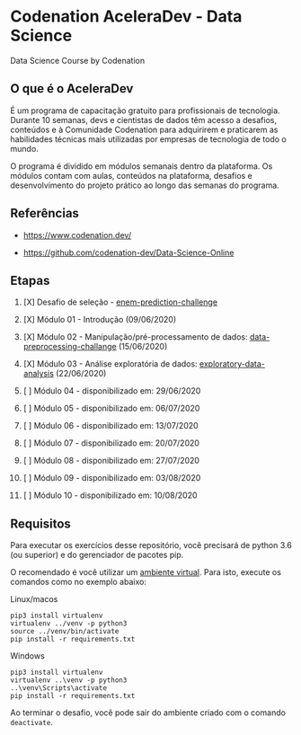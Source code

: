 # Codenation AceleraDev - Data Science
Data Science Course by Codenation

## O que é o AceleraDev

É um programa de capacitação gratuito para profissionais de tecnologia. Durante 10 semanas, devs e cientistas de dados têm acesso a desafios, conteúdos e à Comunidade Codenation para adquirirem e praticarem as habilidades técnicas mais utilizadas por empresas de tecnologia de todo o mundo.

O programa é dividido em módulos semanais dentro da plataforma. Os módulos contam com aulas, conteúdos na plataforma, desafios e desenvolvimento do projeto prático ao longo das semanas do programa.

## Referências

- https://www.codenation.dev/

- https://github.com/codenation-dev/Data-Science-Online


## Etapas

1. [X] Desafio de seleção - [enem-prediction-challenge](00-enem-prediction-challenge)

2. [X] Módulo 01 - Introdução (09/06/2020)

3. [X] Módulo 02 - Manipulação/pré-processamento de dados: [data-preprocessing-challange](02-data-preprocessing-challange) (15/06/2020)

4. [X] Módulo 03 - Análise exploratória de dados: [exploratory-data-analysis](03-exploratory-data-analysis) (22/06/2020)

5. [ ] Módulo 04 - disponibilizado em: 29/06/2020

6. [ ] Módulo 05 - disponibilizado em: 06/07/2020

7. [ ] Módulo 06 - disponibilizado em: 13/07/2020

8. [ ] Módulo 07 - disponibilizado em: 20/07/2020

9. [ ] Módulo 08 - disponibilizado em: 27/07/2020

10. [ ] Módulo 09 - disponibilizado em: 03/08/2020

11. [ ] Módulo 10 - disponibilizado em: 10/08/2020


## Requisitos

Para executar os exercícios desse repositório, você precisará de python 3.6 (ou superior) e do gerenciador de pacotes pip.

O recomendado é você utilizar um [ambiente virtual](https://pythonacademy.com.br/blog/python-e-virtualenv-como-programar-em-ambientes-virtuais). Para isto, execute os comandos como no exemplo abaixo:

Linux/macos
```
pip3 install virtualenv
virtualenv ../venv -p python3
source ../venv/bin/activate 
pip install -r requirements.txt
```

Windows
```
pip3 install virtualenv
virtualenv ..\venv -p python3
..\venv\Scripts\activate
pip install -r requirements.txt
```

Ao terminar o desafio, você pode sair do ambiente criado com o comando ```deactivate```.